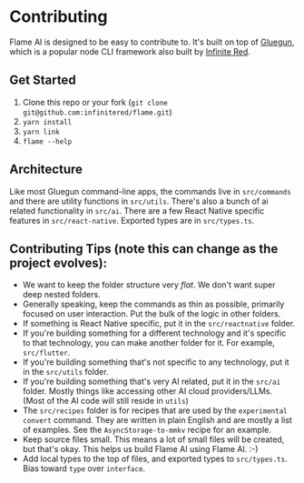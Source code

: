 # Contributing

Flame AI is designed to be easy to contribute to. It's built on top of [Gluegun](https://github.com/infinitered/gluegun), which is a popular node CLI framework also built by [Infinite Red](https://infinite.red).

## Get Started

1. Clone this repo or your fork (`git clone git@github.com:infinitered/flame.git`)
2. `yarn install`
3. `yarn link`
4. `flame --help`

## Architecture

Like most Gluegun command-line apps, the commands live in `src/commands` and there are utility functions in `src/utils`. There's also a bunch of ai related functionality in `src/ai`. There are a few React Native specific features in `src/react-native`. Exported types are in `src/types.ts`.

## Contributing Tips (note this can change as the project evolves):

- We want to keep the folder structure very _flat_. We don't want super deep nested folders.
- Generally speaking, keep the commands as thin as possible, primarily focused on user interaction. Put the bulk of the logic in other folders.
- If something is React Native specific, put it in the `src/reactnative` folder.
- If you're building something for a different technology and it's specific to that technology, you can make another folder for it. For example, `src/flutter`.
- If you're building something that's not specific to any technology, put it in the `src/utils` folder.
- If you're building something that's very AI related, put it in the `src/ai` folder. Mostly things like accessing other AI cloud providers/LLMs. (Most of the AI code will still reside in `utils`)
- The `src/recipes` folder is for recipes that are used by the `experimental convert` command. They are written in plain English and are mostly a list of examples. See the `AsyncStorage-to-mmkv` recipe for an example.
- Keep source files small. This means a lot of small files will be created, but that's okay. This helps us build Flame AI using Flame AI. :-)
- Add local types to the top of files, and exported types to `src/types.ts`. Bias toward `type` over `interface`.
